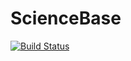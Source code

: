 # ScienceBase

[![Build Status](https://github.com/bdklahn/ScienceBase.jl/actions/workflows/CI.yml/badge.svg?branch=main)](https://github.com/bdklahn/ScienceBase.jl/actions/workflows/CI.yml?query=branch%3Amain)
